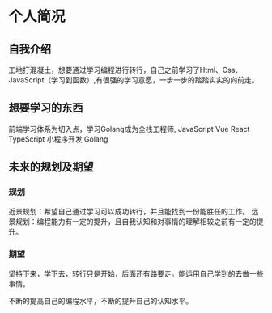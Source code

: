# 个人简况

## 自我介绍

工地打混凝土，想要通过学习编程进行转行，自己之前学习了Html、Css、JavaScript（学习到函数）,有很强的学习意愿，一步一步的踏踏实实的向前走。

## 想要学习的东西

前端学习体系为切入点，学习Golang成为全栈工程师,
JavaScript Vue React TypeScript 小程序开发 Golang 

## 未来的规划及期望

### 规划

近景规划：希望自己通过学习可以成功转行，并且能找到一份能胜任的工作。
远景规划：编程能力有一定的提升，且自我认知和对事情的理解相较之前有一定的提升。

### 期望

坚持下来，学下去，转行只是开始，后面还有路要走。能运用自己学到的去做一些事情。

不断的提高自己的编程水平，不断的提升自己的认知水平。
